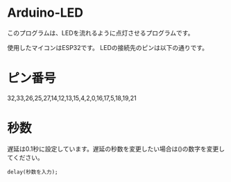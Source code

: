 # Arduino-LED
このプログラムは、LEDを流れるように点灯させるプログラムです。

使用したマイコンはESP32です。
LEDの接続先のピンは以下の通りです。
# ピン番号
32,33,26,25,27,14,12,13,15,4,2,0,16,17,5,18,19,21
# 秒数
遅延は0.1秒に設定しています。遅延の秒数を変更したい場合は()の数字を変更してください。
```
delay(秒数を入力);
```
